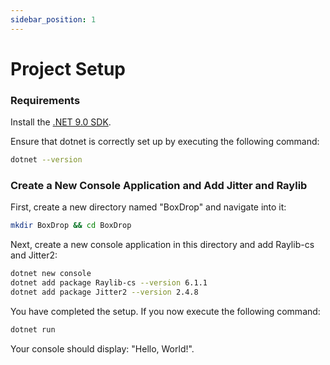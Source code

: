 ```yaml
---
sidebar_position: 1
---
```


# Project Setup

### Requirements

Install the [.NET 9.0 SDK](https://dotnet.microsoft.com/download/dotnet/9.0).

Ensure that dotnet is correctly set up by executing the following command:

```sh
dotnet --version
```

### Create a New Console Application and Add Jitter and Raylib

First, create a new directory named "BoxDrop" and navigate into it:

```sh
mkdir BoxDrop && cd BoxDrop
```

Next, create a new console application in this directory and add Raylib-cs and Jitter2:

```sh
dotnet new console
dotnet add package Raylib-cs --version 6.1.1
dotnet add package Jitter2 --version 2.4.8
```

You have completed the setup. If you now execute the following command:

```sh
dotnet run
```

Your console should display: "Hello, World!".
